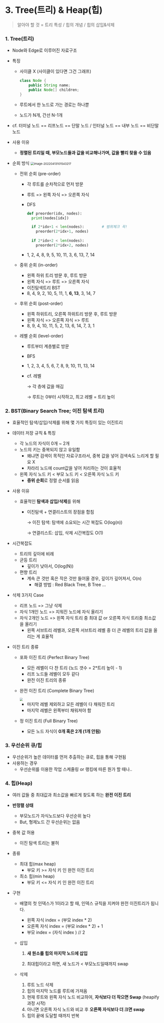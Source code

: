 # 3. Tree(트리) & Heap(힙)

> 알아야 할 것 = 트리 특성 / 힙의 개념 / 힙의 삽입&삭제



### 1. Tree(트리)

* Node와 Edge로 이루어진 자료구조

* 특징

  * 사이클 X (사이클이 있다면 그건 그래프)

    ```java
    class Node {
        public String name;
        public Node[] children;
    }
    ```
  
  * 루트에서 한 노드로 가는 경로는 하나뿐

  * 노드가 N개, 간선 N-1개

* cf. 터미널 노드 == 리프노드 == 단말 노드 / 인터널 노드 == 내부 노드 == 비단말 노드

* 사용 이유

  * **정렬된 트리일 때, 부모노드들과 값을 비교해나가며, 값을 빨리 찾을 수 있음**
  
* 순회 방식
  <img src="https://user-images.githubusercontent.com/70613905/163101845-9d10a191-33dd-4d2c-b800-996fe6c8d07b.JPG" alt="image-20220413101543217" style="zoom:67%;" />

  * 전위 순회 (pre-order)

    * 각 루트를 순차적으로 먼저 방문
  
    * 루트 => 왼쪽 자식 => 오른쪽 자식

    * DFS

      ```python
      def preorder(idx, nodes):
        print(nodes[idx])
      
        if 2*idx+1 < len(nodes):		# 범위체크 꼭!
          preorder(2*idx+1, nodes)
          
        if 2*idx+2 < len(nodes):
          preorder(2*idx+2, nodes)
      ```
  
    * 1, 2, 4, 8, 9, 5, 10, 11, 3, 6, 13, 7, 14

  * 중위 순회 (in-order)

    * 왼쪽 하위 트리 방문 후, 루트 방문
    * 왼쪽 자식 => 루트 => 오른쪽 자식
    * 이진탐색트리 BST
    * 8, 4, 9, 2, 10, 5, 11, 1, **6, 13**, 3, 14, 7
  
  * 후위 순회 (post-order)
  
    * 왼쪽 하위트리, 오른쪽 하위트리 방문 후, 루트 방문
    * 왼쪽 자식 => 오른쪽 자식 => 루트
    * 8, 9, 4, 10, 11, 5, 2, 13, 6, 14, 7, 3, 1
  
  * 레벨 순회 (level-order)
  
    * 루트부터 계층별로 방문
  
    * BFS
  
    * 1, 2, 3, 4, 5, 6, 7, 8, 9, 10, 11, 13, 14
  
    * cf. 레벨 
  
      →   각 층에 값을 매김
  
      →   루트는 0부터 시작하고, 최고 레벨 = 트리 높이
  
  

### 2. BST(Binary Search Tree; 이진 탐색 트리)

* 효율적인 탐색/삽입/삭제를 위해 몇 가지 특징이 있는 이진트리

* 데이터 저장 규칙 & 특징

  * 각 노드의 자식이 0개 ~ 2개
  * 노드의 키는 중복되지 않고 유일함
    * 왜냐면 검색이 목적인 자료구조라서, 중복 값을 넣어 검색속도 느리게 할 필요 X
    * 차라리 노드에 count값을 넣어 처리하는 것이 효율적
  * 왼쪽 자식 노드 키 < 부모 노드 키 < 오른쪽 자식 노드 키
    * **중위 순회**로 정렬 순서를 읽음
  
* 사용 이유

  * 효율적인 **탐색과 삽입/삭제**를 위해

    * 이진탐색 + 연결리스트의 장점을 합침

      →   이진 탐색: 탐색에 소요되는 시간 복잡도 O(log(n)) 

      →   연결리스트: 삽입, 삭제 시간복잡도 O(1)

* 시간복잡도

  * 트리의 깊이에 비례
  * 균등 트리
    * 깊이가 낮아서, O(log(N))
  * 편향 트리
    * 계속 큰 것만 혹은 작은 것만 들어올 경우, 깊이가 깊어져서, O(n)
      * 해결 방법 : Red Black Tree, B Tree ... 
  
* 삭제 3가지 Case

  * 리프 노드 => 그냥 삭제
  * 자식 1개인 노드 => 지워진 노드에 자식 올리기
  * 자식 2개인 노드 => 왼쪽 자식 트리 중 최대 값 or 오른쪽 자식 트리중 최소값을 올리기
    * 왼쪽 서브트리 레벨과, 오른쪽 서브트리 레벨 중 더 큰 레벨의 트리 값을 올리는 게 효율적

* 이진 트리 종류

  * 포화 이진 트리 (Perfect Binary Tree)

    * 모든 레벨이 다 찬 트리 (노드 갯수 = 2*트리 높이 - 1)
    * 리프 노드들 레벨이 모두 같다
    * 완전 이진 트리의 종류

  * 완전 이진 트리 (Complete Binary Tree)

    <img src="https://user-images.githubusercontent.com/70613905/163101984-dcaaa2a7-6893-4023-bd4e-1b4e986c6bbb.JPG" style="zoom:60%;" />

    * 마지막 레벨 제외하고 모든 레벨이 다 채워진 트리
    * 마지막 레벨은 왼쪽부터 채워져야 함

  * 정 이진 트리 (Full Binary Tree)

    * 모든 노드 자식이 **0개 혹은 2개 (1개 안됨)**



### 3. 우선순위 큐/힙

* 우선순위가 높은 데이터를 먼저 추출하는 큐로, 힙을 통해 구현됨
* 사용하는 경우
  * 우선순위를 이용한 작업 스케줄링 or 랭킹에 따른 뭔가 할 때나..



### 4. 힙(Heap)

* 여러 값들 중 최대값과 최소값을 빠르게 찾도록 하는 **완전 이진 트리**

* **반정렬 상태**

  * 부모노드가 자식노드보다 우선순위 높다
  * But, 형제노드 간 우선순위는 없음
  
* 중복 값 허용

  * 이진 탐색 트리는 불허
  
* 종류

  * 최대 힙(max heap)
    * 부모 키 >= 자식 키 인 완전 이진 트리
  * 최소 힙(min heap)
    * 부모 키 <= 자식 키 인 완전 이진 트리
  
* 구현

  * 배열의 첫 인덱스가 1이라고 할 때, 인덱스 규칙을 지켜야 완전 이진트리가 됩니다.
    * 왼쪽 자식 index = (부모 index * 2)
    * 오른쪽 자식 index = (부모 index * 2) + 1
    * 부모 index = (자식 index ) // 2
  
  * 삽입
  
    1. **새 원소를 힙의 마지막 노드에 삽입**
  
    2. 최대힙이라고 하면, 새 노드가 < 부모노드일때까지 swap
  
  * 삭제
  
    1. 루트 노드 삭제
    2. 힙의 마지막 노드를 루트에 가져옴
    3. 현재 루트와 왼쪽 자식 노드 비교하여, **자식보다 더 작으면 Swap** (heapify 과정 시작)
    4. 아니면 오른쪽 자식 노드와 비교 후 **오른쪽 자식보다 더 크면 swap**
    5. 힙의 끝에 도달할 때까지 반복
